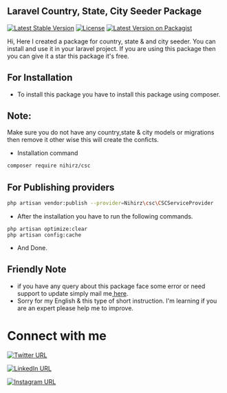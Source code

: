 ## Laravel Country, State, City Seeder Package

[![Latest Stable Version](https://poser.pugx.org/nihirz/csc/v)](https://packagist.org/packages/nihirz/csc)
[![License](https://poser.pugx.org/nihirz/csc/license)](https://packagist.org/packages/nihirz/csc)
[![Latest Version on Packagist](https://img.shields.io/packagist/v/nihirz/csc.svg?style=flat-square)](https://packagist.org/packages/nihirz/csc)


 Hi, Here I created a package for country, state & and city seeder. You can install and use it in your laravel project. If you are using this package then you can give it a star this package it's free.
## For Installation

- To install this package you have to install this package using composer.

## Note:

Make sure you do not have any country,state & city models or migrations then remove it other wise this will create the conficts.

- Installation command

```bash
composer require nihirz/csc
```

## For Publishing providers

```bash
php artisan vendor:publish --provider=Nihirz\csc\CSCServiceProvider
```

- After the installation you have to run the following commands.

```
php artisan optimize:clear
php artisan config:cache
```

- And Done.

## Friendly Note

- if you have any query about this package face some error or need support to update simply mail me<a href="mailto:testnihir@gmail.com"> here</a>.
- Sorry for my English & this type of short instruction. I'm learning if you are an expert please help me to improve.

# Connect with me
[![Twitter URL](https://img.shields.io/badge/Follow%20%40NihirZala-1DA1F2?style=social&logo=twitter)](https://twitter.com/NihirZala)

[![LinkedIn URL](https://img.shields.io/badge/Connect%20%40nihirzala-0077B5?style=social&logo=linkedin)](https://www.linkedin.com/in/nihirzala/)

[![Instagram URL](https://img.shields.io/badge/Follow%20%40inihirzala-ff69b4?style=social&logo=instagram)](https://www.instagram.com/inihirzala/)
